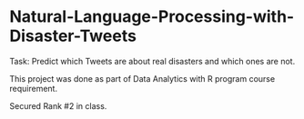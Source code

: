 # Natural-Language-Processing-with-Disaster-Tweets

Task:
Predict which Tweets are about real disasters and which ones are not.

This project was done as part of Data Analytics with R program course requirement.

Secured Rank #2 in class.
